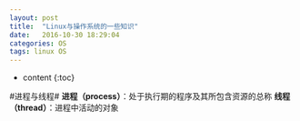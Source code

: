 ```yaml
---
layout: post
title:  "Linux与操作系统的一些知识"
date:   2016-10-30 18:29:04
categories: OS
tags: linux OS
---
```

* content
{:toc}

#进程与线程#
**进程（process）**：处于执行期的程序及其所包含资源的总称
**线程（thread）**：进程中活动的对象
